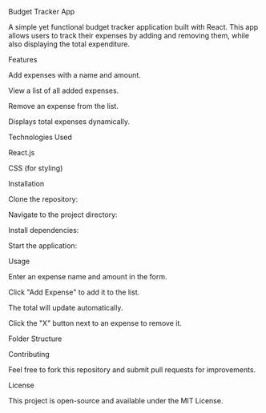 Budget Tracker App

A simple yet functional budget tracker application built with React. This app allows users to track their expenses by adding and removing them, while also displaying the total expenditure.

Features

Add expenses with a name and amount.

View a list of all added expenses.

Remove an expense from the list.

Displays total expenses dynamically.

Technologies Used

React.js

CSS (for styling)

Installation

Clone the repository:

Navigate to the project directory:

Install dependencies:

Start the application:

Usage

Enter an expense name and amount in the form.

Click "Add Expense" to add it to the list.

The total will update automatically.

Click the "X" button next to an expense to remove it.

Folder Structure

Contributing

Feel free to fork this repository and submit pull requests for improvements.

License

This project is open-source and available under the MIT License.
